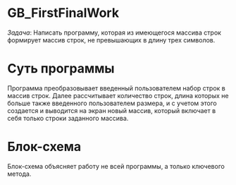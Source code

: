 # GB_FirstFinalWork

_Задача_: Написать программу, которая из имеющегося массива строк формирует массив строк, не превышающих в длину трех символов.

# Суть программы #

Программа преобразовывает введенный пользователем набор строк в массив строк. Далее рассчитывает количество строк, длина которых не больше также введенного пользователем размера, и с учетом этого создается и выводится на экран новый массив, который включает в себя только строки заданного массива.

# Блок-схема #

Блок-схема объясняет работу не всей программы, а только ключевого метода.